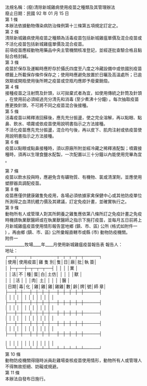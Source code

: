 法規名稱：(廢)清除新城雞病使用疫苗之種類及其管理辦法  
廢止日期：民國 92 年 01 月 15 日  
第 1 條  
本辦法依據動物傳染病防治條例第十三條第五項規定訂定之。  
第 2 條  
清除新城雞病使用疫苗之種類為活毒疫苗包括新城雞瘟單價及混合疫苗或  
不活化疫苗包括新城雞瘟單價及混合疫苗。  
前項疫苗應經動物用藥品中央主管機關核准登記，並經逐批查驗合格且黏  
貼合格封緘。  
第 3 條  
疫苗於保存及運輸時應貯存於攝氏四度至八度之冷藏設備中或依國別疫苗  
標籤上所載保存條件保存之；使用時應避免放置於日曬及高溫處所；已逾  
效期或開瓶使用後所聘之疫苗或空瓶均應即予廢棄銷燬。  
第 4 條  
接種疫苗之注射筒及針頭，以可拋棄式者為宜，如使用傳統之針筒及針頭  
，在使用前必須經過充分清先和消毒 (至少煮沸十分鐘) 。每次抽取疫苗  
應更換針頭，不可將不同之疫苗混合後接種。  
第 5 條  
活毒疫苗以稀釋液回蘇後，應先充分振盪，使之完全溶解，再以點眼、點  
鼻、飲水、噴霧或依疫苗使用說明書指示之方法接種。  
不活化疫苗應先充分振盪，混合均勻後，再以皮下、肌肉注射或依疫苗使  
用說明書指示之方法接種。  
第 6 條  
疫苗以點眼或點鼻接種時，須以原廠所附並經冷藏之稀釋液配製；噴霧接  
種時，須再以生理食鹽水配製，一次配置以三十分鐘以內能使用完畢為宜  
。  


第 7 條  
疫苗以飲水投與時，應避免含有礦物質、有機物、氯或清潔劑，並應使用  
塑膠器具調配疫苗。  
第 8 條  
疫苗應僅供健康雞隻免疫用，各場必須依據家禽保健中心或其他防疫單位  
所測得之血清抗體力價及其建議，訂定免疫計畫，並確實執行之。  
第 9 條  
動物所有人或管理人對其所飼養之雞隻應依第八條所訂之免疫計畫之免疫  
時機請執業獸醫師或在執業獸醫師之指示下施打疫苗，並每月五日前將上  
月新城雞瘟疫苗使用情形報告當地鄉 (鎮、市、區) 公所 (格式如附件一  
) ，再由鄉 (鎮、市、區) 公所彙報直轄市或縣 (市) 動物防疫機關。  
附件一  
__________牧場____年____月使用新城雞瘟疫苗報告表 報告人：  
地址：  
┌──┬────┬────────┬─┬─┬─┬─┬─────┐  
│使用│使用疫苗│雞 隻 別│隻│日│廠│批│執 簽│  
│ ├─┬──┼─┬─┬─┬──┤ │ │ │ │業 │  
│ │活│不 │種│蛋│白│土仿│ │ │ │ │獸 │  
│ │ │活 │ │ │肉│ 土│ │ │ │ │醫 │  
│日期│毒│化 │雞│雞│雞│雞雞│數│齡│牌│號│師 章│  
├──┼─┼──┼─┼─┼─┼──┼─┼─┼─┼─┼─────┤  
│ │ │ │ │ │ │ │ │ │ │ │ │  
├──┼─┼──┼─┼─┼─┼──┼─┼─┼─┼─┼─────┤  
│ │ │ │ │ │ │ │ │ │ │ │ │  
├──┼─┼──┼─┼─┼─┼──┼─┼─┼─┼─┼─────┤  
│ │ │ │ │ │ │ │ │ │ │ │ │  
├──┼─┼──┼─┼─┼─┼──┼─┼─┼─┼─┼─────┤  
│ │ │ │ │ │ │ │ │ │ │ │ │  
├──┼─┼──┼─┼─┼─┼──┼─┼─┼─┼─┼─────┤  


│ │ │ │ │ │ │ │ │ │ │ │ │  
└──┴─┴──┴─┴─┴─┴──┴─┴─┴─┴─┴─────┘  
第 10 條  
動物防疫機關得隨時派員赴雞場查核疫苗使用情形，動物所有人或管理人  
不得無故拒絕、妨礙或規避。  
第 11 條  
本辦法自發布日施行。  



